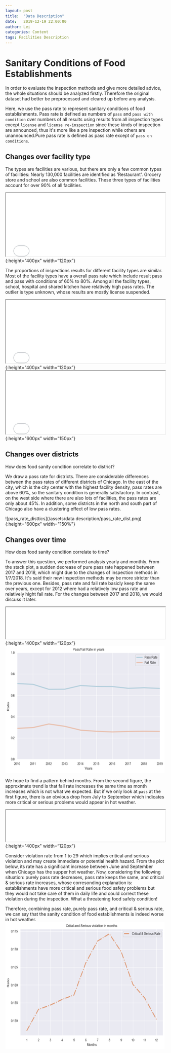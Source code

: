 ```yaml
---
layout: post
title:  "Data Description"
date:   2019-12-19 22:00:00
author: Lei
categories: Content
tags: Facilities Description
---
```

# Sanitary Conditions of Food Establishments
In order to evaluate the inspection methods and give more detailed advice, the whole situations should be analyzed firstly. Therefore the original dataset had better be preprocessed and cleared up before any analysis. 
 
Here, we use the pass rate to represent sanitary conditions of food establishments. Pass rate is defined as numbers of `pass` and `pass with condition` over numbers of all results using results from all inspection types except `license` and `license re-inspection` since these kinds of inspection are announced, thus it's more like a pre inspection while others are unannounced.Pure pass rate is defined as pass rate except of `pass on conditions`.  

## Changes over facility type
The types are facilities are various, but there are only a few common types of facilities: Nearly 130,000 facilities are identified as 'Restaurant'. Grocery store and school are also common facilities. These three types of facilities account for over 90% of all facilities.  
<iframe src="/assets/data description/facilities_type.html" width="100%" height="200px"></iframe>{:height="400px" width=“120px”} 

The proportions of inspections results for different facility types are similar. Most of the facility types have a overall pass rate which include result pass and pass with conditions of 60% to 80%. Among all the facility types, school, hospital and shared kitchen have relatively high pass rates. The outlier is type unknown, whose results are mostly license suspended.

<iframe src="/assets/data description/fac_type.html" width="100%" height="200px"></iframe>{:height="400px" width=“120px”} 
<iframe src="/assets/data description/Results_of_different_facility_types.html" width="100%" height="200px"></iframe>{:height="600px" width=“150px”} 

## Changes over districts
How does food sanity condition correlate to district?  

We draw a pass rate for districts. There are considerable differences between the pass rates of different districts of Chicago. In the east of the city, which is the city center with the highest facility density, pass rates are above 60%, so the sanitary condition is generally satisfactory. In contrast, on the west side where there are also lots of facilities, the pass rates are only about 45%. In addition, some districts in the north and south part of Chicago also have a clustering effect of low pass rates.

![pass_rate_disttics](/assets/data description/pass_rate_dist.png){:height="600px" width="150%"}

## Changes over time
How does food sanity condition correlate to time? 
 
To answer this question, we performed analysis yearly and monthly. From the stack plot, a sudden decrease of pure pass rate happened between 2017 and 2018, which might due to the changes of inspection methods in 1/7/2018. It's said their new inspection methods may be more stricter than the previous one. Besides, pass rate and fail rate basicly keep the same over years, except for 2012 where had a relatively low pass rate and relatively hight fail rate. For the changes between 2017 and 2018, we would discuss it later.

<iframe src="/assets/data description/pass_rate_yr.html" width="100%" height="100px"></iframe>{:height="400px" width=“120px”} 
<div>
<img src="/assets/data description/pass_fail_yr.png" height="400px" width="100%" alt="pass/fail_yr" >
</div>  

We hope to find a pattern behind months. From the second figure, the approximate trend is that fail rate increases the same time as month increases which is not what we expected. But if we only look at `pass` at the first figure, there is an obvious drop from July to September which indicates more critical or serious problems would appear in hot weather.  
<iframe src="/assets/data description/pass_rate_mo.html" width="100%" height="100px"></iframe>{:height="400px" width=“120px”}   

Consider violation rate from 1 to 29 which implies critical and serious violation and may create immediate or potential health hazard. From the plot below, its rate has a significant increase between June and September when Chicago has the supper hot weather.
Now, considering the following situation: purely pass rate decreases, pass rate keeps the same, and critical & serious rate increases, whose corresonding explanation is: establishments have more critical and serious food safety problems but they would not take care of them in daily life and could correct these violation during the inspection. What a threatening food safety condition!  

Therefore, combining pass rate, purely pass rate, and critical & serious rate, we can say that the sanity condition of food establishments is indeed worse in hot weather.  
<img src="/assets/data description/vio_mo.png" height="400px" alt="vio_mo" >